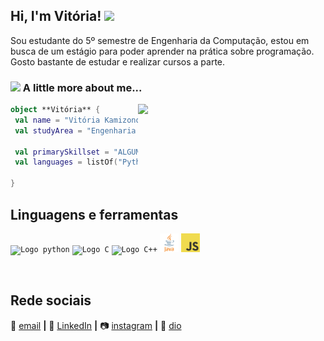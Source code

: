 <h2> Hi, I'm Vitória! <img src="https://media.tenor.com/x5mCUZFo-9sAAAAi/hello-kitty.gif" width="50"></h2>

Sou estudante do 5º semestre de Engenharia da Computação, estou em busca de um estágio para poder aprender na prática sobre programação. Gosto bastante de estudar e realizar cursos a parte.

### <img src="https://tenor.com/pt-BR/view/sanrio-hello-kitty-gif-25418889" width="50"> A little more about me...  

<img align="right" width="300" src= "https://media.tenor.com/AlUkiGkR2j8AAAAC/new-game-ahagon-umiko-programming.gif" />

```kotlin
object **Vitória** {
 val name = "Vitória Kamizono"
 val studyArea = "Engenharia da Computação"

 val primarySkillset = "ALGUMAS HABILIDADES"
 val languages = listOf("Python","C#", "C", "C++", "Kotilin", "JavaScript", "Java")

}
```

## Linguagens e ferramentas

<code><img
    height="30"
    src="https://cdn4.iconfinder.com/data/icons/logos-and-brands/512/267_Python_logo-512.png"
    alt="Logo python"/></code>
<code><img
    height="30"
    src="https://brandslogos.com/wp-content/uploads/images/large/c-logo-1.png"
    alt="Logo C"/></code>
<code><img
    height="30"
    src="https://e7.pngegg.com/pngimages/520/669/png-clipart-c-logo-c-programming-language-computer-icons-computer-programming-programming-miscellaneous-blue.png"
    alt="Logo C++"/></code>
<code><img
    height="30"
    src="https://raw.githubusercontent.com/github/explore/80688e429a7d4ef2fca1e82350fe8e3517d3494d/topics/java/java.png"
    alt="Logo java"/></code>
<code><img
    height="30"
    src="https://raw.githubusercontent.com/github/explore/80688e429a7d4ef2fca1e82350fe8e3517d3494d/topics/javascript/javascript.png"
    alt="Logo javascript"/></code>



[email]: https://vivi.kamizono@gmail.com
[twitter]: https://twitter.com/SEUTWITTER
[youtube]: https://www.youtube.com/user/SEUYOUTUBE/
[instagram]: https://www.instagram.com/studying_vicky?utm_source=ig_web_button_share_sheet&igsh=ZDNlZDc0MzIxNw==
[linkedin]: https://www.linkedin.com/in/vitoriamagarkamizono/
[dio]: https://www.dio.me/users/vivi_kamizono
<br>

## Rede sociais

🏡 [email][email] **|**
👔 [LinkedIn][linkedin] **|**
📷 [instagram][instagram] **|**
📖 [dio][dio]
